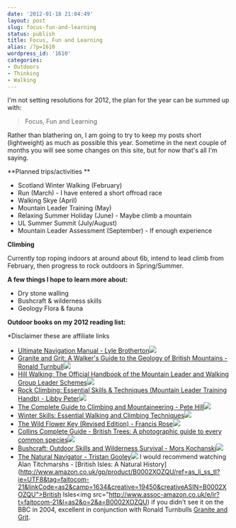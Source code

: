 ```yaml
---
date: '2012-01-18 21:04:49'
layout: post
slug: focus-fun-and-learning
status: publish
title: Focus, Fun and Learning
alias: /?p=1610
wordpress_id: '1610'
categories:
- Outdoors
- Thinking
- Walking
---
```


I'm not setting resolutions for 2012, the plan for the year can be summed up with: 

> Focus, Fun and Learning

Rather than blathering on, I am going to try to keep my posts short (lightweight) as much as possible this year. Sometime in the next couple of months you will see some changes on this site, but for now that's all I'm saying. 

**Planned trips/activities ** 

*   Scotland Winter Walking (February) 
*   Run (March) - I have entered a short offroad race
*   Walking Skye (April)
*   Mountain Leader Training (May)
*   Relaxing Summer Holiday (June) - Maybe climb a mountain
*   UL Summer Summit (July/August)
*   Mountain Leader Assessment (September) - If enough experience

**Climbing** 

Currently top roping indoors at around about 6b, intend to lead climb from February, then progress to rock outdoors in Spring/Summer. 

**A few things I hope to learn more about:** 

* Dry stone walling
* Bushcraft & wilderness skills
* Geology Flora & fauna

**Outdoor books on my 2012 reading list:** 

*Disclaimer these are affiliate links

  * [Ultimate Navigation Manual - Lyle Brotherton](http://www.amazon.co.uk/gp/product/0007424604/ref=as_li_ss_tl?ie=UTF8&tag=faitocom-21&linkCode=as2&camp=1634&creative=19450&creativeASIN=0007424604)![](http://www.assoc-amazon.co.uk/e/ir?t=faitocom-21&l=as2&o=2&a=0007424604)
  * [Granite and Grit: A Walker's Guide to the Geology of British Mountains - Ronald Turnbull](http://www.amazon.co.uk/gp/product/071123180X/ref=as_li_ss_tl?ie=UTF8&tag=faitocom-21&linkCode=as2&camp=1634&creative=19450&creativeASIN=071123180X)![](http://www.assoc-amazon.co.uk/e/ir?t=faitocom-21&l=as2&o=2&a=071123180X)
  * [Hill Walking: The Official Handbook of the Mountain Leader and Walking Group Leader Schemes](http://www.amazon.co.uk/gp/product/0954151100/ref=as_li_ss_tl?ie=UTF8&tag=faitocom-21&linkCode=as2&camp=1634&creative=19450&creativeASIN=0954151100)![](http://www.assoc-amazon.co.uk/e/ir?t=faitocom-21&l=as2&o=2&a=0954151100)
  * [Rock Climbing: Essential Skills & Techniques (Mountain Leader Training Handb) - Libby Peter](http://www.amazon.co.uk/gp/product/095415116X/ref=as_li_ss_tl?ie=UTF8&tag=faitocom-21&linkCode=as2&camp=1634&creative=19450&creativeASIN=095415116X)![](http://www.assoc-amazon.co.uk/e/ir?t=faitocom-21&l=as2&o=2&a=095415116X)
  * [The Complete Guide to Climbing and Mountaineering - Pete Hill](http://www.amazon.co.uk/gp/product/0715328425/ref=as_li_ss_tl?ie=UTF8&tag=faitocom-21&linkCode=as2&camp=1634&creative=19450&creativeASIN=0715328425)![](http://www.assoc-amazon.co.uk/e/ir?t=faitocom-21&l=as2&o=2&a=0715328425)
  * [Winter Skills: Essential Walking and Climbing Techniques](http://www.amazon.co.uk/gp/product/0954151135/ref=as_li_ss_tl?ie=UTF8&tag=faitocom-21&linkCode=as2&camp=1634&creative=19450&creativeASIN=0954151135)![](http://www.assoc-amazon.co.uk/e/ir?t=faitocom-21&l=as2&o=2&a=0954151135)
  * [The Wild Flower Key (Revised Edition) - Francis Rose](http://www.amazon.co.uk/gp/product/0723251754/ref=as_li_ss_tl?ie=UTF8&tag=faitocom-21&linkCode=as2&camp=1634&creative=19450&creativeASIN=0723251754)![](http://www.assoc-amazon.co.uk/e/ir?t=faitocom-21&l=as2&o=2&a=0723251754)
  * [Collins Complete Guide - British Trees: A photographic guide to every common species](http://www.amazon.co.uk/gp/product/0007236859/ref=as_li_ss_tl?ie=UTF8&tag=faitocom-21&linkCode=as2&camp=1634&creative=19450&creativeASIN=0007236859)![](http://www.assoc-amazon.co.uk/e/ir?t=faitocom-21&l=as2&o=2&a=0007236859)
  * [Bushcraft: Outdoor Skills and Wilderness Survival - Mors Kochanski](http://www.amazon.co.uk/gp/product/1551051222/ref=as_li_ss_tl?ie=UTF8&tag=faitocom-21&linkCode=as2&camp=1634&creative=19450&creativeASIN=1551051222)![](http://www.assoc-amazon.co.uk/e/ir?t=faitocom-21&l=as2&o=2&a=1551051222)
  * [The Natural Navigator - Tristan Gooley](http://www.amazon.co.uk/gp/product/1905264941/ref=as_li_ss_tl?ie=UTF8&tag=faitocom-21&linkCode=as2&camp=1634&creative=19450&creativeASIN=1905264941)![](http://www.assoc-amazon.co.uk/e/ir?t=faitocom-21&l=as2&o=2&a=1905264941)
I would recommend watching Alan Titchmarshs - [British Isles: A Natural History](http://www.amazon.co.uk/gp/product/B0002XOZQU/ref=as_li_ss_tl?ie=UTF8&tag=faitocom-21&linkCode=as2&camp=1634&creative=19450&creativeASIN=B0002XOZQU">British Isles</a><img src="http://www.assoc-amazon.co.uk/e/ir?t=faitocom-21&l=as2&o=2&a=B0002XOZQU) if you didn't see it on the BBC in 2004, excellent in conjunction with Ronald Turnbulls [Granite and Grit](http://www.amazon.co.uk/gp/product/071123180X/ref=as_li_ss_tl?ie=UTF8&tag=faitocom-21&linkCode=as2&camp=1634&creative=19450&creativeASIN=071123180X).
